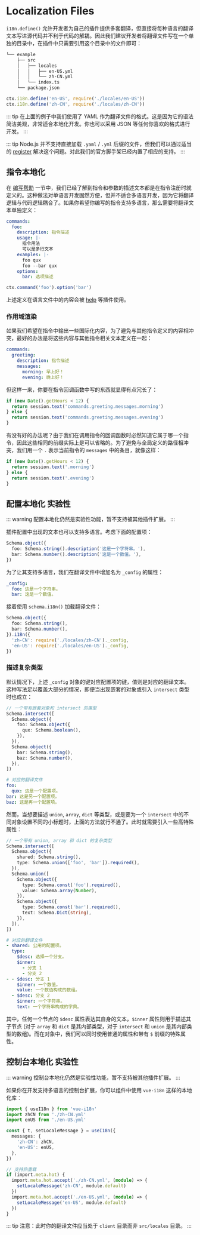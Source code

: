 # Localization Files

`i18n.define()` 允许开发者为自己的插件提供多套翻译，但直接将每种语言的翻译文本写进源代码并不利于代码的解耦。因此我们建议开发者将翻译文件写在一个单独的目录中，在插件中只需要引用这个目录中的文件即可：

```diff
└── example
    ├── src
    │   ├── locales
    │   │   ├── en-US.yml
    │   │   └── zh-CN.yml
    │   └── index.ts
    └── package.json
```

```ts index.ts
ctx.i18n.define('en-US', require('./locales/en-US'))
ctx.i18n.define('zh-CN', require('./locales/zh-CN'))
```

::: tip
在上面的例子中我们使用了 YAML 作为翻译文件的格式。这是因为它的语法简洁美观，非常适合本地化开发。你也可以采用 JSON 等任何你喜欢的格式进行开发。
:::

::: tip
Node.js 并不支持直接加载 `.yaml` / `.yml` 后缀的文件，但我们可以通过适当的 [register](https://nodejs.org/api/cli.html#-r---require-module) 解决这个问题。对此我们的官方脚手架已经内置了相应的支持。
:::

## 指令本地化

在 [编写帮助](../basic/command.md#编写帮助) 一节中，我们已经了解到指令和参数的描述文本都是在指令注册时就定义的。这种做法对单语言开发固然方便，但并不适合多语言开发，因为它将翻译逻辑与代码逻辑耦合了。如果你希望你编写的指令支持多语言，那么需要将翻译文本单独定义：

```yaml title=locales/zh-CN.yml
commands:
  foo:
    description: 指令描述
    usage: |-
      指令用法
      可以是多行文本
    examples: |-
      foo qux
      foo --bar qux
    options:
      bar: 选项描述
```

```ts index.ts
ctx.command('foo').option('bar')
```

上述定义在语言文件中的内容会被 [help](../../plugins/common/help.md) 等插件使用。

### 作用域渲染

如果我们希望在指令中输出一些国际化内容，为了避免与其他指令定义的内容相冲突，最好的办法是将这些内容与其他指令相关文本定义在一起：

```yaml title=locales/zh-CN.yml
commands:
  greeting:
    description: 指令描述
    messages:
      morning: 早上好！
      evening: 晚上好！
```

但这样一来，你要在指令回调函数中写的东西就显得有点冗长了：

```ts
if (new Date().getHours < 12) {
  return session.text('commands.greeting.messages.morning')
} else {
  return session.text('commands.greeting.messages.evening')
}
```

有没有好的办法呢？由于我们在调用指令的回调函数时必然知道它属于哪一个指令，因此这些相同的前缀实际上是可以省略的。为了避免与全局定义的路径相冲突，我们用一个 `.` 表示当前指令的 `messages` 中的条目，就像这样：

```ts
if (new Date().getHours < 12) {
  return session.text('.morning')
} else {
  return session.text('.evening')
}
```

## 配置本地化 <badge type="warning">实验性</badge>

::: warning
配置本地化仍然是实验性功能，暂不支持被其他插件扩展。
:::

插件配置中出现的文本也可以支持多语言。考虑下面的配置项：

```ts
Schema.object({
  foo: Schema.string().description('这是一个字符串。'),
  bar: Schema.number().description('这是一个数值。'),
})
```

为了让其支持多语言，我们在翻译文件中增加名为 `_config` 的属性：

```yaml title=locales/zh-CN.yml
_config:
  foo: 这是一个字符串。
  bar: 这是一个数值。
```

接着使用 `schema.i18n()` 加载翻译文件：

```ts
Schema.object({
  foo: Schema.string(),
  bar: Schema.number(),
}).i18n({
  'zh-CN': require('./locales/zh-CN')._config,
  'en-US': require('./locales/en-US')._config,
})
```

### 描述复杂类型

默认情况下，上述 `_config` 对象的键对应配置项的键，值则是对应的翻译文本。这种写法足以覆盖大部分的情况，即便当出现嵌套的对象或引入 `intersect` 类型时也成立：

```ts
// 一个带有嵌套对象和 intersect 的类型
Schema.intersect([
  Schema.object({
    foo: Schema.object({
      qux: Schema.boolean(),
    }),
  }),
  Schema.object({
    bar: Schema.string(),
    baz: Schema.number(),
  }),
])
```

```yaml
# 对应的翻译文件
foo:
  qux: 这是一个配置项。
bar: 这是另一个配置项。
baz: 这是再一个配置项。
```

然而，当想要描述 `union`, `array`, `dict` 等类型，或是要为一个 `intersect` 中的不同对象设置不同的小标题时，上面的方法就行不通了。此时就需要引入一些高特殊属性：

```ts
// 一个带有 union, array 和 dict 的复杂类型
Schema.intersect([
  Schema.object({
    shared: Schema.string(),
    type: Schema.union(['foo', 'bar']).required(),
  }),
  Schema.union([
    Schema.object({
      type: Schema.const('foo').required(),
      value: Schema.array(Number),
    }),
    Schema.object({
      type: Schema.const('bar').required(),
      text: Schema.Dict(string),
    }),
  ]),
])
```

```yaml
# 对应的翻译文件
- shared: 公用的配置项。
  type:
    $desc: 选择一个分支。
    $inner:
      - 分支 1
      - 分支 2
- - $desc: 分支 1
    $inner: 一个数值。
    value: 一个数值构成的数组。
  - $desc: 分支 2
    $inner: 一个字符串。
    text: 一个字符串构成的字典。
```

其中，任何一个节点的 `$desc` 属性表达其自身的文本，`$inner` 属性则用于描述其子节点 (对于 `array` 和 `dict` 是其内部类型，对于 `intersect` 和 `union` 是其内部类型的数组)。而在对象中，我们可以同时使用普通的属性和带有 `$` 前缀的特殊属性。

## 控制台本地化 <badge type="warning">实验性</badge>

::: warning
控制台本地化仍然是实验性功能，暂不支持被其他插件扩展。
:::

如果你在开发支持多语言的控制台扩展，你可以组件中使用 `vue-i18n` 这样的本地化库：

```ts
import { useI18n } from 'vue-i18n'
import zhCN from './zh-CN.yml'
import enUS from './en-US.yml'

const { t, setLocaleMessage } = useI18n({
  messages: {
    'zh-CN': zhCN,
    'en-US': enUS,
  },
})

// 支持热重载
if (import.meta.hot) {
  import.meta.hot.accept('./zh-CN.yml', (module) => {
    setLocaleMessage('zh-CN', module.default)
  })
  import.meta.hot.accept('./en-US.yml', (module) => {
    setLocaleMessage('en-US', module.default)
  })
}
```

::: tip
注意：此时你的翻译文件应当处于 `client` 目录而非 `src/locales` 目录。
:::

